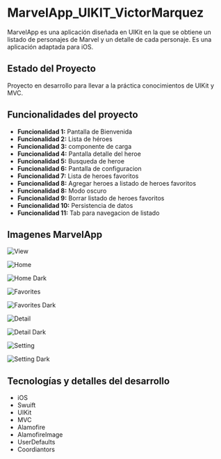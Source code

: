 # MarvelApp_UIKIT_VictorMarquez

MarvelApp es una aplicación diseñada en UIKit en la que se obtiene un listado de personajes de Marvel y un detalle de cada personaje. Es una aplicación  adaptada para iOS.

## Estado del Proyecto

Proyecto en desarrollo para llevar a la práctica conocimientos de UIKit y MVC.

## Funcionalidades del proyecto

- **Funcionalidad 1:**  Pantalla de Bienvenida
- **Funcionalidad 2:**  Lista de héroes
- **Funcionalidad 3:**  componente de carga
- **Funcionalidad 4:**  Pantalla detalle del heroe
- **Funcionalidad 5:**  Busqueda de heroe
- **Funcionalidad 6:**  Pantalla de configuracion
- **Funcionalidad 7:**  Lista de heroes favoritos
- **Funcionalidad 8:**  Agregar heroes a listado de heroes favoritos
- **Funcionalidad 8:**  Modo oscuro
- **Funcionalidad 9:**  Borrar listado de heroes favoritos
- **Funcionalidad 10:** Persistencia de datos
- **Funcionalidad 11:** Tab para navegacion de listado

## Imagenes MarvelApp

![View](https://sqrevjfizglmjxxfuvxy.supabase.co/storage/v1/object/sign/Talhua/marvel/view.png?token=eyJhbGciOiJIUzI1NiIsInR5cCI6IkpXVCJ9.eyJ1cmwiOiJUYWxodWEvbWFydmVsL3ZpZXcucG5nIiwiaWF0IjoxNzExMDMyNjI1LCJleHAiOjE3NDI1Njg2MjV9.Gu56LEG5_h8QcHIe3NMaHV2b843_zK5A5wzdZpCDfAM&t=2024-03-21T14%3A49%3A55.764Z)

![Home](https://sqrevjfizglmjxxfuvxy.supabase.co/storage/v1/object/sign/Talhua/marvel/h.png?token=eyJhbGciOiJIUzI1NiIsInR5cCI6IkpXVCJ9.eyJ1cmwiOiJUYWxodWEvbWFydmVsL2gucG5nIiwiaWF0IjoxNzExMDMyNTEzLCJleHAiOjE3NDI1Njg1MTN9.51-Iqv5agVOVsCyg7h2BfCPE56jZcJ5VrIq2A4YbelM&t=2024-03-21T14%3A48%3A04.094Z)

![Home Dark](https://sqrevjfizglmjxxfuvxy.supabase.co/storage/v1/object/sign/Talhua/marvel/hd.png?token=eyJhbGciOiJIUzI1NiIsInR5cCI6IkpXVCJ9.eyJ1cmwiOiJUYWxodWEvbWFydmVsL2hkLnBuZyIsImlhdCI6MTcxMTAzMjU1MCwiZXhwIjoxNzQyNTY4NTUwfQ.tXM31WG_4XgxJfGSZJSK8R3_tRgQZ46bNTenL99ScXI&t=2024-03-21T14%3A48%3A41.052Z)

![Favorites](https://sqrevjfizglmjxxfuvxy.supabase.co/storage/v1/object/sign/Talhua/marvel/favoritos.png?token=eyJhbGciOiJIUzI1NiIsInR5cCI6IkpXVCJ9.eyJ1cmwiOiJUYWxodWEvbWFydmVsL2Zhdm9yaXRvcy5wbmciLCJpYXQiOjE3MTEwMzExNTQsImV4cCI6MTc0MjU2NzE1NH0.Xejktck_GOk3ED1pBkwh-YGwUKVG0sNdhHnwjWiCNhU&t=2024-03-21T14%3A25%3A25.724Z)

![Favorites Dark](https://sqrevjfizglmjxxfuvxy.supabase.co/storage/v1/object/sign/Talhua/marvel/favorites-dark.png?token=eyJhbGciOiJIUzI1NiIsInR5cCI6IkpXVCJ9.eyJ1cmwiOiJUYWxodWEvbWFydmVsL2Zhdm9yaXRlcy1kYXJrLnBuZyIsImlhdCI6MTcxMTAzMTIxNywiZXhwIjoxNzQyNTY3MjE3fQ.27gG1XfGomBwKhfj9Tth1Kb_LeYsA7JM2b7FoVJ4UHU&t=2024-03-21T14%3A26%3A28.332Z)

![Detail](https://sqrevjfizglmjxxfuvxy.supabase.co/storage/v1/object/sign/Talhua/marvel/detail.png?token=eyJhbGciOiJIUzI1NiIsInR5cCI6IkpXVCJ9.eyJ1cmwiOiJUYWxodWEvbWFydmVsL2RldGFpbC5wbmciLCJpYXQiOjE3MTEwMzE2MTksImV4cCI6MTc0MjU2NzYxOX0.a7TiJZk3qce_9hAWnsTeMSj_GOpTx3nSlWmQFbA4VO8&t=2024-03-21T14%3A33%3A10.692Z)

![Detail Dark](https://sqrevjfizglmjxxfuvxy.supabase.co/storage/v1/object/sign/Talhua/marvel/detail-dark.png?token=eyJhbGciOiJIUzI1NiIsInR5cCI6IkpXVCJ9.eyJ1cmwiOiJUYWxodWEvbWFydmVsL2RldGFpbC1kYXJrLnBuZyIsImlhdCI6MTcxMTAzMTc0NSwiZXhwIjoxNzQyNTY3NzQ1fQ.FKxWGnUFCkG5JvGg8dfodeq-FEgzxaN0yD5yJPJgQK0&t=2024-03-21T14%3A35%3A16.458Z)

![Setting](https://sqrevjfizglmjxxfuvxy.supabase.co/storage/v1/object/sign/Talhua/marvel/setting.png?token=eyJhbGciOiJIUzI1NiIsInR5cCI6IkpXVCJ9.eyJ1cmwiOiJUYWxodWEvbWFydmVsL3NldHRpbmcucG5nIiwiaWF0IjoxNzExMDMxODE4LCJleHAiOjE3NDI1Njc4MTh9.Y9qircNplqfq8GfQlj0x3-ChIi5aC6OVUNs415b5-i0&t=2024-03-21T14%3A36%3A29.641Z)

![Setting Dark](https://sqrevjfizglmjxxfuvxy.supabase.co/storage/v1/object/sign/Talhua/marvel/setting-dark.png?token=eyJhbGciOiJIUzI1NiIsInR5cCI6IkpXVCJ9.eyJ1cmwiOiJUYWxodWEvbWFydmVsL3NldHRpbmctZGFyay5wbmciLCJpYXQiOjE3MTEwMzE4NjQsImV4cCI6MTc0MjU2Nzg2NH0.lfMlDn4KmaNQicl-NYHtBzuVxSTtfj-lb7tW2EivFIs&t=2024-03-21T14%3A37%3A14.713Z)



## Tecnologías y detalles del desarrollo

- iOS
- Swuift
- UIKit
- MVC 
- Alamofire
- AlamofireImage
- UserDefaults
- Coordiantors



